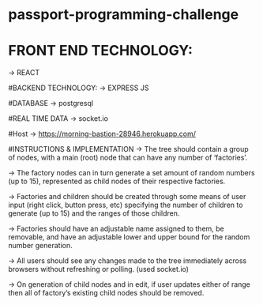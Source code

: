 # passport-programming-challenge


# FRONT END TECHNOLOGY:
-> REACT 

#BACKEND TECHNOLOGY:
-> EXPRESS JS

#DATABASE
-> postgresql

#REAL TIME DATA
-> socket.io

#Host
-> https://morning-bastion-28946.herokuapp.com/

#INSTRUCTIONS & IMPLEMENTATION
-> The   tree   should   contain   a   group   of   nodes,   with   a main   (root)   node   that   can   have   any   number   of ‘factories’.

-> The factory   nodes   can   in   turn   generate   a   set amount   of   random   numbers   (up   to   15), represented   as   child   nodes   of   their   respective factories.

-> Factories   and   children   should   be   created through   some   means   of   user   input   (right   click, button   press,   etc)   specifying   the   number   of children   to   generate   (up   to   15)   and   the   ranges   of those   children.

-> Factories   should   have   an   adjustable   name assigned   to   them,   be   removable,   and   have   an adjustable   lower   and   upper   bound   for   the random   number   generation.

-> All   users   should   see   any   changes   made   to the   tree   immediately   across   browsers without   refreshing   or   polling. (used socket.io)

-> On generation of child nodes and in edit, if user updates either of range then all   of  factory’s   existing   child   nodes   should be   removed.


